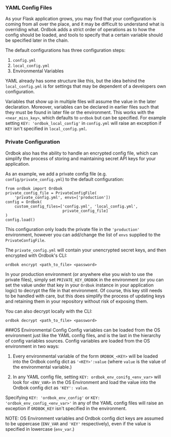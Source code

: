 ### YAML Config Files
As your Flask application grows, you may find that your configuration is coming from all over the place, and it may be difficult to understand what is overriding what. Ordbok adds a strict order of operations as to how the config should be loaded, and tools to specify that a certain variable should be specified later in the chain.

The default configurations has three configuration steps:

1. `config.yml`
2. `local_config.yml`
3. Environmental Variables

YAML already has some structure like this, but the idea behind the `local_config.yml` is for settings that may be dependent of a developers own configuration.

Variables that show up in multiple files will assume the value in the later declaration. Moreover, variables can be declared in earlier files such that they must be found in later file or the environment. This works with the `<near_miss_key>`, which defaults to `ordbok` but can be specified. For example setting `KEY: 'ordbok_local_config'` in `config.yml` will raise an exception if `KEY` isn't specified in `local_config.yml`.

### Private Configuration

Ordbok also has the ability to handle an encrypted config file, which can simplify the process of storing and maintaining secret API keys for your application.

As an example, we add a private config file (e.g. `config/private_config.yml`) to the default configuration:

```
from ordbok import Ordbok
private_config_file = PrivateConfigFile(
    'private_config.yml', envs=['production'])
config = Ordbok(
    custom_config_files=['config.yml', 'local_config.yml',
                         private_config_file]
)
config.load()
```

This configuration only loads the private file in the `'production'` environment, however you can add/change the list of `envs` supplied to the `PrivateConfigFile`.

The `private_config.yml` will contain your unencrypted secret keys, and then encrypted with Ordbok's CLI:

```
ordbok encrypt <path_to_file> <password>
```

In your production environment (or anywhere else you wish to use the private files), simply set `PRIVATE_KEY_ORDBOK` in the environment (or you can set the value under that key in your `Ordbok` instance in your application logic) to decrypt the file in that environment. Of course, this key still needs to be handled with care, but this does simplify the process of updating keys and retaining them in your repository without risk of exposing them.

You can also decrypt locally with the CLI:

```
ordbok decrypt <path_to_file> <password>
```


###OS Environmental Config
Config variables can be loaded from the OS environment just like the YAML config files, and is the last in the hierarchy of config variables sources. Config variables are loaded from the OS environment in two ways:

1. Every environmental variable of the form `ORDBOK_<KEY>` will be loaded into the Ordbok config dict as `'<KEY>':value` (where `value` is the value of the environmental variable.)

2. In any YAML config file, setting `KEY: ordbok_env_conifg_<env_var>` will look for `<ENV_VAR>` in the OS Environment and load the value into the Ordbok config dict as `'KEY': value`.

Specifying `KEY: 'ordbok_env_config'` or `KEY: 'ordbok_env_config_<env_var>'` in any of the YAML config files will raise an exception if `ORDBOK_KEY` isn't specified in the environment.

NOTE: OS Environment variables and Ordbok config dict keys are assumed to be uppercase (`ENV_VAR` and `'KEY'` respectively), even if the value is specified in lowercase (`env_var`.)

